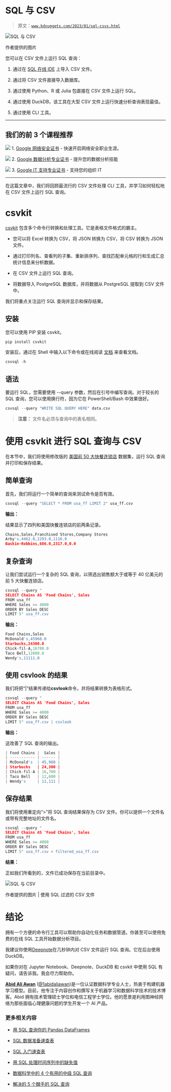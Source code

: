# SQL 与 CSV

> 原文：[`www.kdnuggets.com/2023/01/sql-csvs.html`](https://www.kdnuggets.com/2023/01/sql-csvs.html)

![SQL 与 CSV](img/d30ab2e25327dab49fed47189b537040.png)

作者提供的图片

您可以在 CSV 文件上运行 SQL 查询：

1.  通过在 [SQL 在线 IDE](https://sqliteonline.com/#) 上导入 CSV 文件。

1.  通过将 CSV 文件直接导入数据库。

1.  通过使用 Python、R 或 Julia 包直接在 CSV 文件上运行 SQL。

1.  通过使用 DuckDB，该工具在大型 CSV 文件上运行快速分析查询表现最佳。

1.  通过使用 CLI 工具。

* * *

## 我们的前 3 个课程推荐

![](img/0244c01ba9267c002ef39d4907e0b8fb.png) 1\. [Google 网络安全证书](https://www.kdnuggets.com/google-cybersecurity) - 快速开启网络安全职业生涯。

![](img/e225c49c3c91745821c8c0368bf04711.png) 2\. [Google 数据分析专业证书](https://www.kdnuggets.com/google-data-analytics) - 提升您的数据分析技能

![](img/0244c01ba9267c002ef39d4907e0b8fb.png) 3\. [Google IT 支持专业证书](https://www.kdnuggets.com/google-itsupport) - 支持您的组织 IT

* * *

在这篇文章中，我们将回顾最流行的 CSV 文件处理 CLI 工具，并学习如何轻松地在 CSV 文件上运行 SQL 查询。

# csvkit

[csvkit](https://csvkit.readthedocs.io/en/latest/) 包含多个命令行转换和处理工具。它是表格文件格式的霸主。

+   您可以将 Excel 转换为 CSV，将 JSON 转换为 CSV，将 CSV 转换为 JSON 文件。

+   通过打印列名、查看列的子集、重新排序列、查找匹配单元格的行和生成汇总统计信息来分析数据。

+   在 CSV 文件上运行 SQL 查询。

+   将数据导入 PostgreSQL 数据库，并将数据从 PostgreSQL 提取到 CSV 文件中。

我们将重点关注运行 SQL 查询并显示和保存结果。

## 安装

您可以使用 PIP 安装 csvkit。

```py
pip install csvkit
```

安装后，通过在 Shell 中输入以下命令或在线阅读 [文档](https://csvkit.readthedocs.io/en/latest/) 来查看文档。

```py
csvsql -h
```

## 语法

要运行 SQL，您需要使用 --query 参数，然后在引号中编写查询。对于较长的 SQL 查询，您可以使用换行符，因为它在 PowerShell/Bash 中效果很好。

```py
csvsql --query "WRITE SQL QUERY HERE" data.csv
```

> **注意：** 文件名必须与查询中的表名相同。

# 使用 csvkit 进行 SQL 查询与 CSV

在本节中，我们将使用修改版的 [美国前 50 大快餐连锁店](https://www.kaggle.com/datasets/iamsouravbanerjee/top-50-fastfood-chains-in-usa) 数据集，运行 SQL 查询并打印和保存结果。

## 简单查询

首先，我们将运行一个简单的查询来测试命令是否有效。

```py
csvsql --query "SELECT * FROM usa_ff LIMIT 2" usa_ff.csv
```

**输出：**

结果显示了四列和美国快餐连锁店的前两条记录。

```py
Chains,Sales,Franchised Stores,Company Stores
Arby's,4462.0,2293.0,1116.0
Baskin-Robbins,686.0,2317.0,0.0
```

## 复杂查询

让我们尝试运行一个复杂的 SQL 查询，以筛选出销售额大于或等于 40 亿美元的前 5 大快餐连锁店。

```py
csvsql --query "
SELECT Chains AS 'Food Chains', Sales
FROM usa_ff
WHERE Sales >= 4000
ORDER BY Sales DESC
LIMIT 5" usa_ff.csv
```

**输出：**

```py
Food Chains,Sales
McDonald's,45960.0
Starbucks,24300.0
Chick-fil-A,16700.0
Taco Bell,12600.0
Wendy's,11111.0
```

## 使用 csvlook 的结果

我们将把“|”结果传递给**csvlook**命令，并将结果转换为表格形式。

```py
csvsql --query "
SELECT Chains AS 'Food Chains', Sales
FROM usa_ff
WHERE Sales >= 4000
ORDER BY Sales DESC
LIMIT 5" usa_ff.csv | csvlook 
```

**输出：**

这改善了 SQL 查询的输出。

```py
| Food Chains |  Sales |
| ----------- | ------ |
| McDonald's  | 45,960 |
| Starbucks   | 24,300 |
| Chick-fil-A | 16,700 |
| Taco Bell   | 12,600 |
| Wendy's     | 11,111 |
```

## 保存结果

我们将使用重定向“>”将 SQL 查询结果保存为 CSV 文件。你可以提供一个文件名或带有完整地址的文件名。

```py
csvsql --query "
SELECT Chains AS 'Food Chains', Sales
FROM usa_ff
WHERE Sales >= 4000
ORDER BY Sales DESC
LIMIT 5" usa_ff.csv > filtered_usa_ff.csv
```

**结果：**

正如我们所看到的，文件已成功保存在当前目录中。

![SQL 与 CSV](img/f11401dbdae82e9aeb4757c0740e97eb.png)

作者提供的图片 | 使用 SQL 过滤的 CSV 文件

# 结论

拥有一个方便的命令行工具可以帮助你自动化任务和数据管道。你甚至可以使用免费的在线 SQL 工具开始数据分析项目。

我建议你使用[Deepnote](https://deepnote.com/)在几秒钟内对 CSV 文件运行 SQL 查询。它在后台使用 DuckDB。

如果你对在 Jupyter Notebook、Deepnote、DuckDB 和 csvkit 中使用 SQL 有疑问，请告诉我。我会尽力帮助你。

**[Abid Ali Awan](https://www.polywork.com/kingabzpro)** ([@1abidaliawan](https://twitter.com/1abidaliawan))是一位认证数据科学专业人士，热衷于构建机器学习模型。目前，他专注于内容创作和撰写关于机器学习和数据科学技术的技术博客。Abid 拥有技术管理硕士学位和电信工程学士学位。他的愿景是利用图神经网络为那些面临心理健康问题的学生开发一个 AI 产品。

### 更多相关内容

+   [用 SQL 查询你的 Pandas DataFrames](https://www.kdnuggets.com/2021/10/query-pandas-dataframes-sql.html)

+   [SQL 数据准备速查表](https://www.kdnuggets.com/2021/05/data-preparation-sql-cheat-sheet.html)

+   [SQL 入门速查表](https://www.kdnuggets.com/2022/08/getting-started-sql-cheatsheet.html)

+   [用 SQL 处理时间序列中的缺失值](https://www.kdnuggets.com/2022/09/handling-missing-values-timeseries-sql.html)

+   [数据科学中的 4 个有用的中级 SQL 查询](https://www.kdnuggets.com/2022/12/4-useful-intermediate-sql-queries-data-science.html)

+   [解决的 5 个棘手的 SQL 查询](https://www.kdnuggets.com/2020/11/5-tricky-sql-queries-solved.html)
